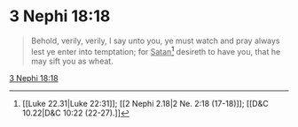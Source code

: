 # 3 Nephi 18:18

> Behold, verily, verily, I say unto you, ye must watch and pray always lest ye enter into temptation; for <u>Satan</u>[^a] desireth to have you, that he may sift you as wheat.

[3 Nephi 18:18](https://www.churchofjesuschrist.org/study/scriptures/bofm/3-ne/18?lang=eng&id=p18#p18)


[^a]: [[Luke 22.31|Luke 22:31]]; [[2 Nephi 2.18|2 Ne. 2:18 (17-18)]]; [[D&C 10.22|D&C 10:22 (22-27).]]
